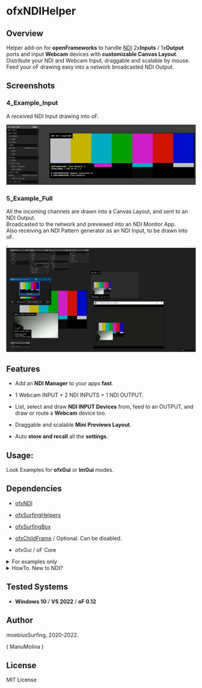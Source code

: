 

# ofxNDIHelper


## Overview

Helper add-on for **openFrameworks** to handle [NDI](https://www.ndi.tv/tools/) 2x**Inputs** / 1x**Output** ports and input **Webcam** devices with **customizable Canvas Layout**.  
Distribute your NDI and Webcam Input, draggable and scalable by mouse.  
Feed your oF drawing easy into a network broadcasted NDI Output.

## Screenshots


### 4_Example_Input

A received NDI Input drawing into oF.  


![](/1_Examples_ofxGui/4_Example_Input/Capture.PNG)


### 5_Example_Full

All the incoming channels are drawn into a Canvas Layout, and sent to an NDI Output.  
Broadcasted to the network and previewed into an NDI Monitor App.  
Also receiving an NDI Pattern generator as an NDI Input, to be drawn into oF. 

![](/1_Examples_ofxGui/5_Example_Full/Capture.PNG)


## Features

- Add an **NDI Manager** to your apps **fast**.

- 1 Webcam INPUT + 2 NDI INPUTS + 1 NDI OUTPUT.

- List, select and draw **NDI INPUT Devices** from, feed to an OUTPUT, and draw or route a **Webcam** device too.

- Draggable and scalable **Mini Previews Layout**.

- Auto **store and recall** all the **settings**.


## Usage:

Look Examples for **ofxGui** or **ImGui** modes.


## Dependencies

* [ofxNDI](https://github.com/leadedge/ofxNDI)

* [ofxSurfingHelpers](https://github.com/moebiussurfing/ofxSurfingHelpers)

* [ofxSurfingBox](https://github.com/moebiussurfing/ofxSurfingBox)

* [ofxChildFrame](https://github.com/nariakiiwatani/ofxChildFrame) / Optional. Can be disabled.

* ofxGui / oF Core  


<details>

  <summary>For examples only</summary>

  <p>


* [ofxWindowApp](https://github.com/moebiussurfing/ofxWindowApp)

* [ofxSceneTEST](https://github.com/moebiussurfing/ofxSceneTEST)

  </p>

</details>


<details>

  <summary>HowTo. New to NDI?</summary>

  <p>


1. You should install the [NDI Tools](https://www.ndi.tv/tools/). It's a bundle of apps.

2. Run an **NDI Studio Monitor** app to preview what is being sent through the **NDI OUTPUT**.

3. You can run an **NDI Test Pattern** to feed a signal into the **NDI INPUT** of the add-on.

4. Have fun with **sources** toggles on the add-on GUI to explore combinations,

while looking at the **NDI OUT Preview** or the **NDI Studio Monitor** video.

5. NDI works locally or on local or remote networks.

6. **NDI Screen Capture** app does live desktop capture to NDI.

7. **NDI Webcam Input** converts NDI ports to a virtual camera to use on **OBS**/**Zoom**/**Skype**.

  </p>

</details>


## Tested Systems

- **Windows 10** / **VS 2022** / **oF 0.12**


## Author

moebiusSurfing, 2020-2022.  

( ManuMolina ) 


## License

MIT License
